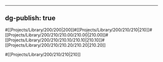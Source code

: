 ---
dg-publish: true
------
#[[Projects/Library/200/200\|200]]#[[Projects/Library/200/210/210\|210]]#[[Projects/Library/200/210/210.00/210.00\|210.00]]#[[Projects/Library/200/210/210.10/210.10\|210.10]]#[[Projects/Library/200/210/210.20/210.20\|210.20]]


#[[Projects/Library/200/210/210\|210]]